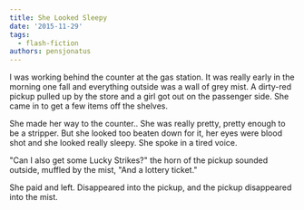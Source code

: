 ```yaml
---
title: She Looked Sleepy
date: '2015-11-29'
tags:
  - flash-fiction
authors: pensjonatus
---
```


I was working behind the counter at the gas station. It was really early in the
morning one fall and everything outside was a wall of grey mist. A dirty-red
pickup pulled up by the store and a girl got out on the passenger side. She came
in to get a few items off the shelves.

<!-- truncate -->

She made her way to the counter.. She was really pretty, pretty enough to be a
stripper. But she looked too beaten down for it, her eyes were blood shot and
she looked really sleepy. She spoke in a tired voice.

"Can I also get some Lucky Strikes?" the horn of the pickup sounded outside,
muffled by the mist, "And a lottery ticket."

She paid and left. Disappeared into the pickup, and the pickup disappeared into
the mist.
